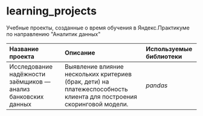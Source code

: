 # learning_projects
Учебные проекты, созданные о время обучения в Яндекс.Практикуме по направлению "Аналитик данных"

| Название проекта | Описание | Используемые библиотеки | 
| :---------------------- | :---------------------- | :---------------------- |
| Исследование надёжности заёмщиков — анализ банковских данных | Выявление влияние нескольких критериев (брак, дети) на платежеспособность клиента для построения скоринговой модели. | *pandas* |
